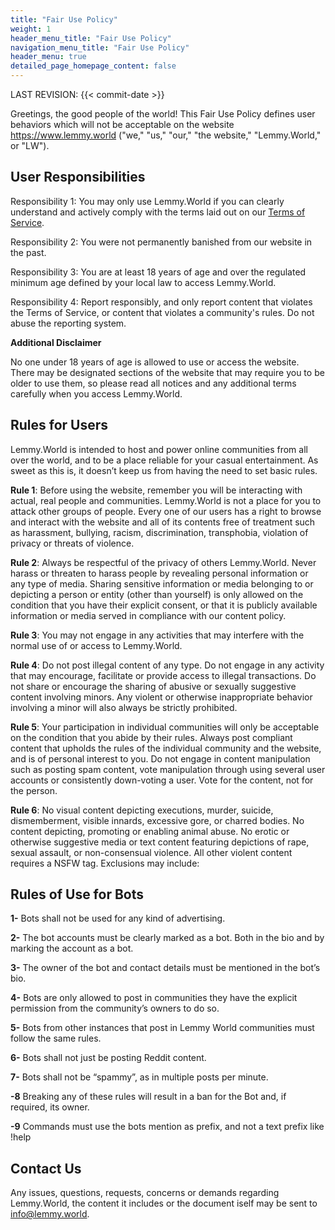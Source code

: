 ```yaml
---
title: "Fair Use Policy"
weight: 1
header_menu_title: "Fair Use Policy"
navigation_menu_title: "Fair Use Policy"
header_menu: true
detailed_page_homepage_content: false
---
```


LAST REVISION: {{< commit-date >}}

Greetings, the good people of the world! This Fair Use Policy defines user behaviors which will not be acceptable on the website https://www.lemmy.world  ("we," "us," "our," "the website," "Lemmy.World," or "LW").

## User Responsibilities

Responsibility 1: You may only use Lemmy.World if you can clearly understand and actively comply with the terms laid out on our [Terms of Service](https://legal.lemmy.world).

Responsibility 2: You were not permanently banished from our website in the past.

Responsibility 3: You are at least 18 years of age and over the regulated minimum age defined by your local law to access Lemmy.World.

Responsibility 4: Report responsibly, and only report content that violates the Terms of Service, or content that violates a community's rules. Do not abuse the reporting system.

**Additional Disclaimer**

No one under 18 years of age is allowed to use or access the website.  There may be designated sections of the website that may require you to  be older to use them, so please read all notices and any additional  terms carefully when you access Lemmy.World.

## Rules for Users

Lemmy.World is intended to host and power online communities from all over the world, and to be a place reliable for your casual entertainment. As sweet as this is, it doesn’t keep us from having the need to set basic rules.

**Rule 1**: Before using the website, remember you will be interacting with actual,  real people and communities. Lemmy.World is not a place for you to  attack other groups of people. Every one of our users has a right to  browse and interact with the website and all of its contents free of  treatment such as harassment, bullying, racism, discrimination, transphobia, violation of privacy or threats  of violence.

**Rule 2**:  Always be respectful of the privacy of others Lemmy.World. Never harass or threaten to harass people by revealing personal  information or any type of media. Sharing sensitive information or  media belonging to or depicting a person or entity (other than yourself)  is only allowed on the condition that you have their explicit consent,  or that it is publicly available information or media served in  compliance with our content policy.

**Rule 3**: You may not engage in any activities that may interfere with the normal use of or access to Lemmy.World.

**Rule 4**:  Do not post illegal content of any type. Do not engage in any activity  that may encourage, facilitate or provide access to illegal  transactions. Do not share or encourage the sharing of abusive or  sexually suggestive content involving minors. Any violent or otherwise  inappropriate behavior involving a minor will also always be strictly prohibited.

**Rule 5**:  Your participation in individual communities will only be acceptable on  the condition that you abide by their rules. Always post compliant  content that upholds the rules of the individual community and the  website, and is of personal interest to you. Do not engage in content  manipulation such as posting spam content, vote manipulation through  using several user accounts or consistently down-voting a user. Vote for  the content, not for the person.

**Rule 6**:  No visual content depicting executions, murder, suicide, dismemberment,  visible innards, excessive gore, or charred bodies. No content  depicting, promoting or enabling animal abuse. No erotic or otherwise  suggestive media or text content featuring depictions of rape, sexual  assault, or non-consensual violence. All other violent content requires a NSFW tag. Exclusions may include:

## Rules of Use for Bots

**1-** Bots shall not be used for any kind of advertising.

**2-** The bot accounts must be clearly marked as a bot. Both in the bio and by marking the account as a bot.

**3-** The owner of the bot and contact details must be mentioned in the bot’s bio.

**4-** Bots are only allowed to post in communities they have the explicit permission from the community’s owners to do so.

**5-** Bots from other instances that post in Lemmy World communities must follow the same rules.

**6-** Bots shall not just be posting Reddit content.

**7-** Bots shall not be “spammy”, as in multiple posts per minute.

**-8** Breaking any of these rules will result in a ban for the Bot and, if required, its owner.

**-9** Commands must use the bots mention as prefix, and not a text prefix like !help

## Contact Us

Any issues, questions, requests, concerns or demands regarding Lemmy.World, the content it includes or the document iself may be sent to info@lemmy.world.



